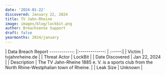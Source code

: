 ```yaml
---
date: '2024-01-22'
discovered: January 22, 2024
title: TV Jahn-Rheine
image: images/blog/lockbit.png
author: Breachsense Support
draft: false
yearmonths: 2024/january
---
```



| Data Breach Report
------------:     |:-------------:    | :-----:|
| Victim      | tvjahnrheine.de      | 
| Threat Actor      | LockBit      | 
| Date Discovered      | Jan 22, 2024      | 
| Description      | The TV Jahn-Rheine 1885 e. V. is a sports club from the North Rhine-Westphalian town of Rheine.      | 
| Leak Size      | Unknown      | 

